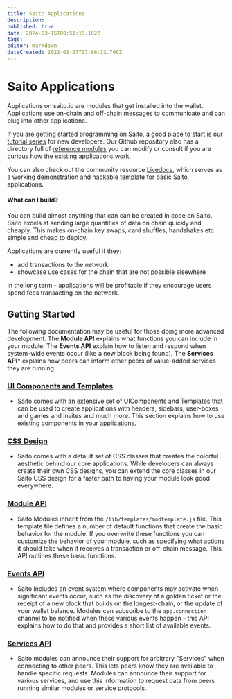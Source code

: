 ```yaml
---
title: Saito Applications
description: 
published: true
date: 2024-03-15T00:51:16.102Z
tags: 
editor: markdown
dateCreated: 2022-01-07T07:06:32.790Z
---
```


# Saito Applications

Applications on saito.io are modules that get installed into the wallet. Applications use on-chain and off-chain messages to communicate and can plug into other applications.

If you are getting started programming on Saito, a good place to start is our [tutorial series](/tech/tutorials) for new developers. Our Github repository also has a directory full of [reference modules](https://github.com/SaitoTech/saito-lite-rust/tree/master/mods) you can modify or consult if you are curious how the existing applications work.

You can also check out the community resource [Livedocs](https://github.com/mat888/saito-livedocs), which serves as a working demonstration and hackable template for basic Saito applications.

#### What can I build?
You can build almost anything that can can be created in code on Saito. Saito excels at sending large quantities of data on chain quickly and cheaply. This makes on-chain key swaps, card shuffles, handshakes etc. simple and cheap to deploy.

Applications are currently useful if they: 
 - add transactions to the network
 - showcase use cases for the chain that are not possible elsewhere
 
In the long term - applications will be profitable if they encourage users spend fees transacting on the network.

## Getting Started

The following documentation may be useful for those doing more advanced development. The **Module API** explains what functions you can include in your module. The **Events API** explain how to listen and respond when system-wide events occur (like a new block being found). The **Services API*** explains how peers can inform other peers of value-added services they are running.

### [UI Components and Templates](/tech/applications/ui-components)
* Saito comes with an extensive set of UIComponents and Templates that can be used to create applications with headers, sidebars, user-boxes and games and invites and much more. This section explains how to use existing components in your applications.

### [CSS Design](/tech/applications/saito-css)
* Saito comes with a default set of CSS classes that creates the colorful aesthetic behind our core applications. While developers can always create their own CSS designs, you can extend the core classes in our Saito CSS design for a faster path to having your module look good everywhere.


### [Module API](/tech/applications/module-api)
* Saito Modules inherit from the ```/lib/templates/modtemplate.js``` file. This template file defines a number of default functions that create the basic behavior for the module. If you overwrite these functions you can customize the behavior of your module, such as specifying what actions it should take when it receives a transaction or off-chain message. This API outlines these basic functions.

### [Events API](/tech/applications/events-api)
* Saito includes an event system where components may activate when significant events occur, such as the discovery of a golden ticket or the receipt of a new block that builds on the longest-chain, or the update of your wallet balance. Modules can subscribe to the ```app.connection``` channel to be notified when these various events happen - this API explains how to do that and provides a short list of available events.

### [Services API](/tech/applications/services-api)
* Saito modules can announce their support for arbitrary "Services" when connecting to other peers. This lets peers know they are available to handle specific requests. Modules can announce their support for various services, and use this information to request data from peers running similar modules or service protocols. 
